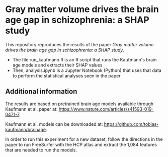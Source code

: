 # Gray matter volume drives the brain age gap in schizophrenia: a SHAP study

This repository reproduces the results of the paper *Gray matter volume drives the brain age gap in schizophrenia: a SHAP study*.

- The file run_kaufmann.R is an R script that runs the Kaufmann's brain age models and extracts their SHAP values 
- Then, analysis.ipynb is a Jupyter Notebook (Python) that uses that data to perform the statistical analyses seen in the paper


## Additional information
The results are based on pretrained brain age models available through Kaufmann et al. paper at:
https://www.nature.com/articles/s41593-019-0471-7.

Kaufmann et al. models can be downloaded at:
https://github.com/tobias-kaufmann/brainage.

In order to run this experiment for a new dataset, follow the directions in the paper to run FreeSurfer with the HCP atlas and extract the 1,084 features that are needed to run the models.